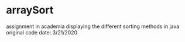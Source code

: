 # arraySort
assignment in academia displaying the different sorting methods in java
original code date: 3/21/2020
